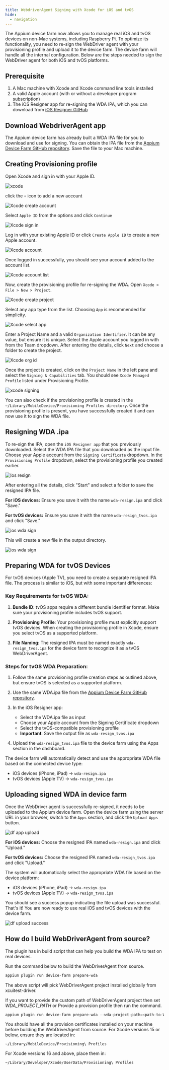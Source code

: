 ```yaml
---
title: WebdriverAgent Signing with Xcode for iOS and tvOS
hide:
  - navigation
---
```


The Appium device farm now allows you to manage real iOS and tvOS devices on non-Mac systems, including Raspberry Pi. To optimize its functionality, you need to re-sign the WebDriver agent with your provisioning profile and upload it to the device farm. The device farm will handle all the internal configuration. Below are the steps needed to sign the WebDriver agent for both iOS and tvOS platforms.

## Prerequisite

1. A Mac machine with Xcode and Xcode command line tools installed
2. A valid Apple account (with or without a developer program subscription)
3. The iOS Resigner app for re-signing the WDA IPA, which you can download from [iOS Resigner GitHub](https://github.com/DanTheMan827/ios-app-signer/releases)

## Download WebdriverAgent app

The Appium device farm has already built a WDA IPA file for you to download and use for signing. You can obtain the IPA file from the [Appium Device Farm GitHub repository](https://github.com/AppiumTestDistribution/appium-device-farm/raw/main/WDA.ipa). Save the file to your Mac machine.

## Creating Provisioning profile

Open Xcode and sign in with your Apple ID.

![xcode](https://raw.githubusercontent.com/AppiumTestDistribution/appium-device-farm/main/documentation/docs/assets/images/wda-signing/step1-xcode-settings.png)

click the `+` icon to add a new account

![Xcode create account](https://raw.githubusercontent.com/AppiumTestDistribution/appium-device-farm/main/documentation/docs/assets/images/wda-signing/step2-add-account.png)

Select `Apple ID` from the options and click `Continue`

![Xcode sign in](https://raw.githubusercontent.com/AppiumTestDistribution/appium-device-farm/main/documentation/docs/assets/images/wda-signing/step3-add-account-apple-id.png)

Log in with your existing Apple ID or click `Create Apple ID` to create a new Apple account.

![Xcode account](https://raw.githubusercontent.com/AppiumTestDistribution/appium-device-farm/main/documentation/docs/assets/images/wda-signing/step4-login-email.png)

Once logged in successfully, you should see your account added to the account list.

![Xcode account list](https://raw.githubusercontent.com/AppiumTestDistribution/appium-device-farm/main/documentation/docs/assets/images/wda-signing/step5-after-login.png)

Now, create the provisioning profile for re-signing the WDA. Open `Xcode > File > New > Project`.

![Xcode create project](https://raw.githubusercontent.com/AppiumTestDistribution/appium-device-farm/main/documentation/docs/assets/images/wda-signing/step6-create-project.png)

Select any app type from the list. Choosing `App` is recommended for simplicity.

![Xcode select app](https://raw.githubusercontent.com/AppiumTestDistribution/appium-device-farm/main/documentation/docs/assets/images/wda-signing/step7-selcect-app-type.png)

Enter a Project Name and a valid `Organization Identifier`. It can be any value, but ensure it is unique. Select the Apple account you logged in with from the Team dropdown. After entering the details, click `Next` and choose a folder to create the project.

![Xcode org id](https://raw.githubusercontent.com/AppiumTestDistribution/appium-device-farm/main/documentation/docs/assets/images/wda-signing/step8-enter-project-details.png)

Once the project is created, click on the `Project Name` in the left pane and select the `Signing & Capabilities` tab. You should see `Xcode Managed Profile` listed under Provisioning Profile.

![xcode signing](https://raw.githubusercontent.com/AppiumTestDistribution/appium-device-farm/main/documentation/docs/assets/images/wda-signing/step9-post-project-creation.png)

You can also check if the provisioning profile is created in the `~/Library/MobileDevice/Provisioning Profiles directory`. Once the provisioning profile is present, you have successfully created it and can now use it to sign the WDA file.

## Resigning WDA .ipa

To re-sign the IPA, open the `iOS Resigner app` that you previously downloaded. Select the WDA IPA file that you downloaded as the input file. Choose your Apple account from the `Signing Certificate` dropdown. In the `Provisioning Profile` dropdown, select the provisioning profile you created earlier.

![Ios resign](https://raw.githubusercontent.com/AppiumTestDistribution/appium-device-farm/main/documentation/docs/assets/images/wda-signing/step10-ios-resign-1.png)

After entering all the details, click "Start" and select a folder to save the resigned IPA file. 

**For iOS devices:** Ensure you save it with the name `wda-resign.ipa` and click "Save."

**For tvOS devices:** Ensure you save it with the name `wda-resign_tvos.ipa` and click "Save."

![ios wda sign](https://raw.githubusercontent.com/AppiumTestDistribution/appium-device-farm/main/documentation/docs/assets/images/wda-signing/step11-ios-resign-save.png)

This will create a new file in the output directory.

![ios wda sign](https://raw.githubusercontent.com/AppiumTestDistribution/appium-device-farm/main/documentation/docs/assets/images/wda-signing/step14-wda-resign-completed.png)

## Preparing WDA for tvOS Devices

For tvOS devices (Apple TV), you need to create a separate resigned IPA file. The process is similar to iOS, but with some important differences:

### Key Requirements for tvOS WDA:

1. **Bundle ID**: tvOS apps require a different bundle identifier format. Make sure your provisioning profile includes tvOS support.

2. **Provisioning Profile**: Your provisioning profile must explicitly support tvOS devices. When creating the provisioning profile in Xcode, ensure you select tvOS as a supported platform.

3. **File Naming**: The resigned IPA must be named exactly `wda-resign_tvos.ipa` for the device farm to recognize it as a tvOS WebDriverAgent.

### Steps for tvOS WDA Preparation:

1. Follow the same provisioning profile creation steps as outlined above, but ensure tvOS is selected as a supported platform.

2. Use the same WDA.ipa file from the [Appium Device Farm GitHub repository](https://github.com/AppiumTestDistribution/appium-device-farm/raw/main/WDA.ipa).

3. In the iOS Resigner app:
   - Select the WDA.ipa file as input
   - Choose your Apple account from the Signing Certificate dropdown
   - Select the tvOS-compatible provisioning profile
   - **Important**: Save the output file as `wda-resign_tvos.ipa`

4. Upload the `wda-resign_tvos.ipa` file to the device farm using the Apps section in the dashboard.

The device farm will automatically detect and use the appropriate WDA file based on the connected device type:
- iOS devices (iPhone, iPad) → `wda-resign.ipa`
- tvOS devices (Apple TV) → `wda-resign_tvos.ipa`

## Uploading signed WDA in device farm

Once the WebDriver agent is successfully re-signed, it needs to be uploaded to the Appium device farm. Open the device farm using the server URL in your browser, switch to the `Apps` section, and click the `Upload Apps` button.

![df app upload](https://raw.githubusercontent.com/AppiumTestDistribution/appium-device-farm/main/documentation/docs/assets/images/wda-signing/step12-df-uplaod-app.png)

**For iOS devices:** Choose the resigned IPA named `wda-resign.ipa` and click "Upload."

**For tvOS devices:** Choose the resigned IPA named `wda-resign_tvos.ipa` and click "Upload."

The system will automatically select the appropriate WDA file based on the device platform:
- iOS devices (iPhone, iPad) → `wda-resign.ipa`
- tvOS devices (Apple TV) → `wda-resign_tvos.ipa`

You should see a success popup indicating the file upload was successful. That's it! You are now ready to use real iOS and tvOS devices with the device farm.

![df upload success](https://raw.githubusercontent.com/AppiumTestDistribution/appium-device-farm/main/documentation/docs/assets/images/wda-signing/step13-df-uplaod-done.png)

## How do I build WebDriverAgent from source?

The plugin has in build script that can help you build the WDA IPA to test on real devices. 

Run the command below to build the WebDriverAgent from source.
```javascript
appium plugin run device-farm prepare-wda
```
The above script will pick WebDriverAgent project installed globally from xcuitest-driver. 

If you want to provide the custom path of WebDriverAgent project then set _WDA_PROJECT_PATH_ or Provide a provision profile then run the command.
```javascript
appium plugin run device-farm prepare-wda --wda-project-path=<path-to-WDA-project> --mobile-provisioning-file=<path-to-provision-profile>
```

You should have all the provision certificates installed on your machine before building the WebDriverAgent from source. For Xcode versions 15 or below, ensure they are located in:
```
~/Library/MobileDevice/Provisioning\ Profiles
```

For Xcode versions 16 and above, place them in:
```
~/Library/Developer/Xcode/UserData/Provisioning\ Profiles
```